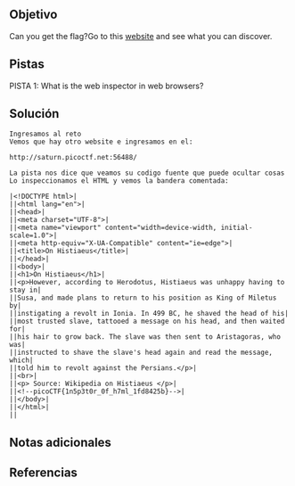 ## Objetivo

Can you get the flag?Go to this [website](http://saturn.picoctf.net:56488/) and see what you can discover.

## Pistas
PISTA 1:
What is the web inspector in web browsers?
## Solución

```
Ingresamos al reto
Vemos que hay otro website e ingresamos en el:

http://saturn.picoctf.net:56488/

La pista nos dice que veamos su codigo fuente que puede ocultar cosas
Lo inspeccionamos el HTML y vemos la bandera comentada:

|<!DOCTYPE html>|
||<html lang="en">|
||<head>|
||<meta charset="UTF-8">|
||<meta name="viewport" content="width=device-width, initial-scale=1.0">|
||<meta http-equiv="X-UA-Compatible" content="ie=edge">|
||<title>On Histiaeus</title>|
||</head>|
||<body>|
||<h1>On Histiaeus</h1>|
||<p>However, according to Herodotus, Histiaeus was unhappy having to stay in|
||Susa, and made plans to return to his position as King of Miletus by|
||instigating a revolt in Ionia. In 499 BC, he shaved the head of his|
||most trusted slave, tattooed a message on his head, and then waited for|
||his hair to grow back. The slave was then sent to Aristagoras, who was|
||instructed to shave the slave's head again and read the message, which|
||told him to revolt against the Persians.</p>|
||<br>|
||<p> Source: Wikipedia on Histiaeus </p>|
||<!--picoCTF{1n5p3t0r_0f_h7ml_1fd8425b}-->|
||</body>|
||</html>|
||
```

## Notas adicionales

## Referencias
